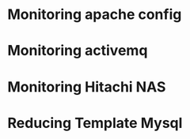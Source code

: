 # Monitoring apache config
# Monitoring activemq
# Monitoring Hitachi NAS
# Reducing Template Mysql

